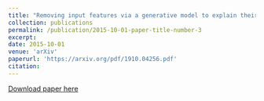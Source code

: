 ```yaml
---
title: "Removing input features via a generative model to explain their attributions to classifier’s decisions"
collection: publications
permalink: /publication/2015-10-01-paper-title-number-3
excerpt:
date: 2015-10-01
venue: 'arXiv'
paperurl: 'https://arxiv.org/pdf/1910.04256.pdf'
citation:
---
```

<!-- This paper is about the number 3. The number 4 is left for future work. -->

[Download paper here](https://arxiv.org/pdf/1910.04256.pdf)

<!-- Recommended citation: Your Name, You. (2015). "Paper Title Number 3." <i>Journal 1</i>. 1(3). -->

<!-- ---
title: "Paper Title Number 1"
collection: publications
permalink: /publication/2009-10-01-paper-title-number-1
excerpt: 'This paper is about the number 1. The number 2 is left for future work.'
date: 2009-10-01
venue: 'Journal 1'
paperurl: 'http://academicpages.github.io/files/paper1.pdf'
citation: 'Your Name, You. (2009). &quot;Paper Title Number 1.&quot; <i>Journal 1</i>. 1(1).'
---

[Download paper here](http://academicpages.github.io/files/paper1.pdf) -->